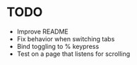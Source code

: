 TODO
====

- Improve README
- Fix behavior when switching tabs
- Bind toggling to % keypress
- Test on a page that listens for scrolling
